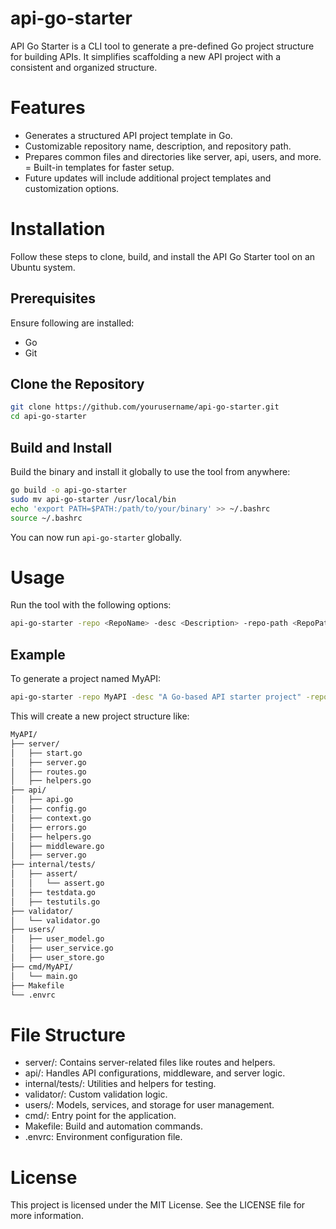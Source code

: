 # api-go-starter
API Go Starter is a CLI tool to generate a pre-defined Go project structure for building APIs. It simplifies scaffolding a new API project with a consistent and organized structure.

# Features
- Generates a structured API project template in Go.
- Customizable repository name, description, and repository path.
- Prepares common files and directories like server, api, users, and more.
= Built-in templates for faster setup.
- Future updates will include additional project templates and customization options.

# Installation
Follow these steps to clone, build, and install the API Go Starter tool on an Ubuntu system.

## Prerequisites
Ensure following are installed:
- Go
- Git

## Clone the Repository
```bash
git clone https://github.com/yourusername/api-go-starter.git
cd api-go-starter
```

## Build and Install
Build the binary and install it globally to use the tool from anywhere:
```bash
go build -o api-go-starter
sudo mv api-go-starter /usr/local/bin
echo 'export PATH=$PATH:/path/to/your/binary' >> ~/.bashrc
source ~/.bashrc
```
You can now run `api-go-starter` globally.

# Usage
Run the tool with the following options:

```bash
api-go-starter -repo <RepoName> -desc <Description> -repo-path <RepoPath>
```
## Example
To generate a project named MyAPI:

```bash
api-go-starter -repo MyAPI -desc "A Go-based API starter project" -repo-path github.com/yourusername/myapi
```
This will create a new project structure like:

```bash
MyAPI/
├── server/
│   ├── start.go
│   ├── server.go
│   ├── routes.go
│   ├── helpers.go
├── api/
│   ├── api.go
│   ├── config.go
│   ├── context.go
│   ├── errors.go
│   ├── helpers.go
│   ├── middleware.go
│   ├── server.go
├── internal/tests/
│   ├── assert/
│   │   └── assert.go
│   ├── testdata.go
│   ├── testutils.go
├── validator/
│   └── validator.go
├── users/
│   ├── user_model.go
│   ├── user_service.go
│   ├── user_store.go
├── cmd/MyAPI/
│   └── main.go
├── Makefile
└── .envrc
```

# File Structure
- server/: Contains server-related files like routes and helpers.
- api/: Handles API configurations, middleware, and server logic.
- internal/tests/: Utilities and helpers for testing.
- validator/: Custom validation logic.
- users/: Models, services, and storage for user management.
- cmd/: Entry point for the application.
- Makefile: Build and automation commands.
- .envrc: Environment configuration file.

# License
This project is licensed under the MIT License. See the LICENSE file for more information.
